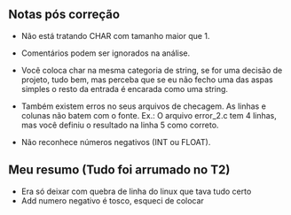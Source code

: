 ## Notas pós correção

- Não está tratando CHAR com tamanho maior que 1.

- Comentários podem ser ignorados na análise.

- Você coloca char na mesma categoria de string, se for uma decisão de projeto, tudo bem, mas perceba que se eu não fecho uma das aspas simples o resto da entrada é encarada como uma string.

- Também existem erros no seus arquivos de checagem. As linhas e colunas não batem com o fonte. Ex.: O arquivo error_2.c tem 4 linhas, mas você definiu o resultado na linha 5 como correto. 

- Não reconhece números negativos (INT ou FLOAT).


## Meu resumo (Tudo foi arrumado no T2)

- Era só deixar com quebra de linha do linux que tava tudo certo
- Add numero negativo é tosco, esqueci de colocar